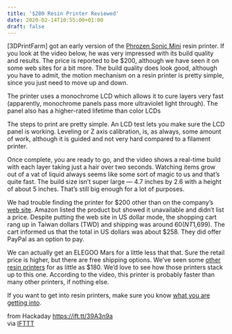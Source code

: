 ```yaml
---
title: '$200 Resin Printer Reviewed'
date: 2020-02-14T10:55:00+01:00
draft: false
---
```


\[3DPrintFarm\] got an early version of the [Phrozen Sonic Mini](https://www.youtube.com/watch?v=hsxo3iXdhxY) resin printer. If you look at the video below, he was very impressed with its build quality and results. The price is reported to be $200, although we have seen it on some web sites for a bit more. The build quality does look good, although you have to admit, the motion mechanism on a resin printer is pretty simple, since you just need to move up and down.

The printer uses a monochrome LCD which allows it to cure layers very fast (apparently, monochrome panels pass more ultraviolet light through). The panel also has a higher-rated lifetime than color LCDs

The steps to print are pretty simple. An LCD test lets you make sure the LCD panel is working. Leveling or Z axis calibration, is, as always, some amount of work, although it is guided and not very hard compared to a filament printer.

Once complete, you are ready to go, and the video shows a real-time build with each layer taking just a hair over two seconds. Watching items grow out of a vat of liquid always seems like some sort of magic to us and that’s quite fast. The build size isn’t super large — 4.7 inches by 2.6 with a height of about 5 inches. That’s still big enough for a lot of purposes.

We had trouble finding the printer for $200 other than on the company’s [web site](https://www.phrozen3dp.com/products/sonic-mini-lcd-rapid-3d-printer). Amazon listed the product but showed it unavailable and didn’t list a price. Despite putting the web site in US dollar mode, the shopping cart rang up in Taiwan dollars (TWD) and shipping was around $60 (NT$1,699). The cart informed us that the total in US dollars was about $258. They did offer PayPal as an option to pay.

We can actually get an ELEGOO Mars for a little less that that. Sure the retail price is higher, but there are free shipping options. We’ve seen some [other resin printers](https://hackaday.com/2019/08/05/resin-printers-are-now-cheaper-still-kind-of-a-hassle/) for as little as $180. We’d love to see how those printers stack up to this one. According to the video, this printer is probably faster than many other printers, if nothing else.

If you want to get into resin printers, make sure you know [what you are getting into](https://hackaday.com/2019/10/02/when-does-moving-to-resin-3d-printing-make-sense/).

  
  
from Hackaday https://ift.tt/39A3n9a  
via [IFTTT](https://ifttt.com/?ref=da&site=blogger)